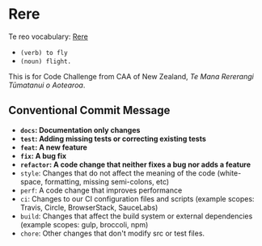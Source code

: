# Rere

Te reo vocabulary: [Rere](https://maoridictionary.co.nz/word/6719)

- `(verb) to fly`
- `(noun) flight.`


This is for Code Challenge from CAA of New Zealand, _Te Mana Rererangi Tūmatanui o Aotearoa_.

## Conventional Commit Message
- **`docs`: Documentation only changes**
- **`test`: Adding missing tests or correcting existing tests**
- **`feat`: A new feature**
- **`fix`: A bug fix**
- **`refactor`: A code change that neither fixes a bug nor adds a feature**
- `style`: Changes that do not affect the meaning of the code (white-space, formatting, missing semi-colons, etc)
- `perf`: A code change that improves performance
- `ci`: Changes to our CI configuration files and scripts (example scopes: Travis, Circle, BrowserStack, SauceLabs)
- `build`: Changes that affect the build system or external dependencies (example scopes: gulp, broccoli, npm)
- `chore`: Other changes that don't modify src or test files.